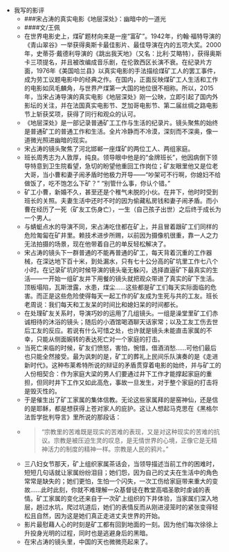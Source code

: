 - 我写的影评
    - ###宋占涛的真实电影《地层深处》：幽暗中的一道光
    - ####文/王佩
    - 在世界电影史上，煤矿题材向来是一座“富矿”。1942年，约翰·福特导演的《青山翠谷》一举获得奥斯卡最佳影片、最佳导演在内的五项大奖。2000年，史蒂芬·戴德利导演的《跳出我天地》（又名：比利·艾略特），获得奥斯卡三项提名，并且被改编成音乐剧，在伦敦西区长演不衰。在纪录片方面，1976年《美国哈兰县》以真实电影的手法描绘煤矿工人的罢工事件，成为劳工议题电影中的经典之作。在国内，正面反映煤矿工人生活和工作的电影如凤毛麟角，与世界产煤第一大国的地位很不相称。所以，2015年，当宋占涛导演的真实电影《地层深处》刚一公映，立即引起了国内外影坛的关注，并在法国真实电影节、芝加哥电影节、第二届丝绸之路电影节上斩获奖项，获得了同行和观众的认可。
    - 《地层深处》是一部记录普通矿工工作与生活的纪录片。镜头聚焦的始终是普通矿工的普通工作和生活。全片冷静而不冷漠，深刻而不深奥，像一道微光照进幽暗的现实。
    - 宋占涛的镜头聚焦了河北邯郸一座煤矿的两位工人、两组家庭。
    - 班长周秀志为人敦厚，纯良。领导眼中他是的“金牌班长”，他因病倒下领导特意到卫生院看望，急切的盼望他重回工作岗位；矿友眼里他又是位老大哥，当小曹和妻子闹矛盾时他极力开导——“吵架可不行啊，你媳妇不给做饭了，吃不饱怎么下矿？” “别管什么事，你认个错。”
    - 矿工小曹，新婚不久，甚至还是个稚气未脱的小伙。在井下，他时时受到班长的关照。夫妻生活中还时不时的因为偷藏私房钱和妻子闹矛盾。而小曹在经历了一死（矿友工伤身亡），一生（自己孩子出世）之后终于成长为一个男人。
    - 与蜻蜓点水的导演不同，宋占涛吃住都在矿上，并且冒着跟矿工们同样的危险匍匐在矿井里。赖技术进步所赐，以前因为摄像机很重，靠一人之力无法拍摄的场景，现在他带着自己的单反轻松解决了。
    - 宋占涛的镜头下一群普通的不能再普通的矿工，每天背着沉重的工作器械，在深达地下百十米，到处漏水，只有七十公分高的矿坑里工作七八个小时。在记录矿坑的时候导演的镜头毫无躲闪，选择直逼矿下最真实的生活——一开始一组矿友井下用餐的镜头就把观众带进了真实的矿下生活。顶板塌陷，瓦斯泄露，水患，煤尘……这些都是矿工们每天实际面临的危害。而正是这些危险使得每天一起工作的矿友成为生死与共的工友。班长老周说：我们每天和工友呆的时间比和媳妇呆的时间都长。
    - 在处理矿友关系时，导演巧妙的运用了几组镜头。一组是澡堂里矿工们赤诚相待的沐浴的镜头；随后的小酒馆喝酒聊天话家常；以及工友工伤去世后工友的反应。若说有什么可惜之处，也许就是镜头未能直击家属的不幸，只能从侧面婉转的表达死亡对一个家庭的打击。
    - 当死亡来临的时候，矿友们愤怒，害怕，惋惜，借酒消愁……可他们最后也只能全然接受。最为讽刺的是，矿工的葬礼上民间乐队演奏的是《走进新时代》。这种布莱希特所说的辩证的矛盾贯穿着电影的始终，并与矿工的人份相契合：作为家庭大梁的男人们要通过井下工作才能撑起家庭的重担，但同时井下工作又如此高危，事故一旦发生，对于整个家庭的打击将是毁灭性的。
    - 于是催生出了矿工家属的集体信教。无论这些家属拜的是窑神仙，还是信的是耶稣，都是想获得上苍对家人的庇护。这让人想起马克思在《黑格尔法哲学批判导言》里所说的那段话：
    - > “宗教里的苦难既是现实的苦难的表现，又是对这种现实的苦难的抗议。宗教是被压迫生灵的叹息，是无情世界的心境，正像它是无精神活力的制度的精神一样。宗教是人民的鸦片。”
    - 三八妇女节那天，矿上组织家属茶话会，当领导描述当前工作的困难时，短短几句话就让家属纷纷泪目；她们怨，因为自己的丈夫在生活中的角色常常是缺失的；她们更怕，生怕一个闪失，一次工伤给家庭带来重大的变故……此时此刻，你就不难理解一众基督徒在教堂高唱圣歌时虔诚的表情。矿工家属的变化还来自于一次矿上组织的下井体验，当家属们深入地层，趟过水坑，爬过坑道后，她们的表情反而从刚进浸笼时的紧张变得轻松且自然，因为这是她们真正走进丈夫世界的开始。
    - 影片最慰藉人心的时刻是矿工都有回到地面的一刻。因为他们每次徐徐上升投身光明的过程，同时也是逃避身后的黑暗。
    - 在宋占涛的镜头里，中国的天也微微亮起来了。
